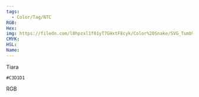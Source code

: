 ```yaml
---
tags:
  - Color/Tag/NTC
RGB:
Hex:
img: https://filedn.com/l0hpzxl1f01yT7GHxtF8cyk/Color%20Snake/SVG_Tumb%20Mass%20No%20Name/C3D1D1.svg
CMYK:
HSL:
Name:
---
```

Tiara
```palette
#C3D1D1
```
RGB
